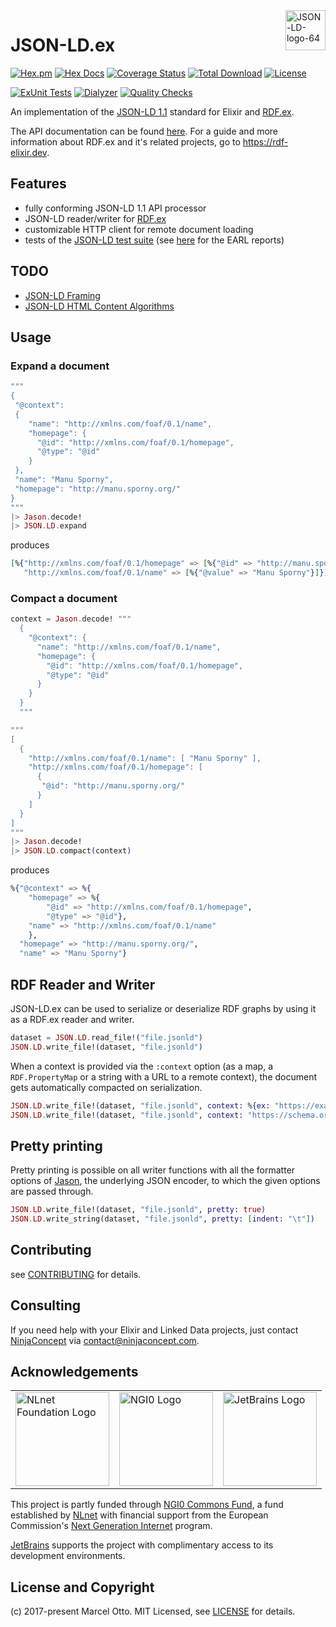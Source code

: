 <img style="border:0px;" width="64" src="https://json-ld.org/images/json-ld-logo-64.png" alt="JSON-LD-logo-64" align="right"/>

# JSON-LD.ex

[![Hex.pm](https://img.shields.io/hexpm/v/json_ld.svg?style=flat-square)](https://hex.pm/packages/json_ld)
[![Hex Docs](https://img.shields.io/badge/hex-docs-lightgreen.svg)](https://hexdocs.pm/json_ld/)
[![Coverage Status](https://coveralls.io/repos/github/rdf-elixir/jsonld-ex/badge.svg?branch=master)](https://coveralls.io/github/rdf-elixir/jsonld-ex?branch=master)
[![Total Download](https://img.shields.io/hexpm/dt/json_ld.svg)](https://hex.pm/packages/json_ld)
[![License](https://img.shields.io/hexpm/l/json_ld.svg)](https://github.com/rdf-elixir/jsonld-ex/blob/master/LICENSE.md)

[![ExUnit Tests](https://github.com/rdf-elixir/jsonld-ex/actions/workflows/elixir-build-and-test.yml/badge.svg)](https://github.com/rdf-elixir/jsonld-ex/actions/workflows/elixir-build-and-test.yml)
[![Dialyzer](https://github.com/rdf-elixir/jsonld-ex/actions/workflows/elixir-dialyzer.yml/badge.svg)](https://github.com/rdf-elixir/jsonld-ex/actions/workflows/elixir-dialyzer.yml)
[![Quality Checks](https://github.com/rdf-elixir/jsonld-ex/actions/workflows/elixir-quality-checks.yml/badge.svg)](https://github.com/rdf-elixir/jsonld-ex/actions/workflows/elixir-quality-checks.yml)


An implementation of the [JSON-LD 1.1] standard for Elixir and [RDF.ex].

The API documentation can be found [here](https://hexdocs.pm/json_ld/). For a guide and more information about RDF.ex and it's related projects, go to <https://rdf-elixir.dev>.


## Features

- fully conforming JSON-LD 1.1 API processor
- JSON-LD reader/writer for [RDF.ex]
- customizable HTTP client for remote document loading
- tests of the [JSON-LD test suite] (see [here](https://github.com/rdf-elixir/jsonld-ex/tree/master/earl_reports) for the EARL reports)


## TODO

- [JSON-LD Framing]
- [JSON-LD HTML Content Algorithms]


## Usage

### Expand a document

```elixir
"""
{
 "@context":
 {
    "name": "http://xmlns.com/foaf/0.1/name",
    "homepage": {
      "@id": "http://xmlns.com/foaf/0.1/homepage",
      "@type": "@id"
    }
 },
 "name": "Manu Sporny",
 "homepage": "http://manu.sporny.org/"
}
"""
|> Jason.decode!
|> JSON.LD.expand
```

produces

```elixir
[%{"http://xmlns.com/foaf/0.1/homepage" => [%{"@id" => "http://manu.sporny.org/"}],
   "http://xmlns.com/foaf/0.1/name" => [%{"@value" => "Manu Sporny"}]}]
```

### Compact a document

```elixir
context = Jason.decode! """
  {
    "@context": {
      "name": "http://xmlns.com/foaf/0.1/name",
      "homepage": {
        "@id": "http://xmlns.com/foaf/0.1/homepage",
        "@type": "@id"
      }
    }
  }
  """

"""
[
  {
    "http://xmlns.com/foaf/0.1/name": [ "Manu Sporny" ],
    "http://xmlns.com/foaf/0.1/homepage": [
      {
       "@id": "http://manu.sporny.org/"
      }
    ]
  }
]
"""
|> Jason.decode!
|> JSON.LD.compact(context)
```

produces 

```elixir
%{"@context" => %{
    "homepage" => %{
        "@id" => "http://xmlns.com/foaf/0.1/homepage", 
        "@type" => "@id"},
    "name" => "http://xmlns.com/foaf/0.1/name"
    },
  "homepage" => "http://manu.sporny.org/", 
  "name" => "Manu Sporny"}
```


## RDF Reader and Writer

JSON-LD.ex can be used to serialize or deserialize RDF graphs by using it as a RDF.ex reader and writer.

```elixir
dataset = JSON.LD.read_file!("file.jsonld")
JSON.LD.write_file!(dataset, "file.jsonld")
```

When a context is provided via the `:context` option (as a map, a `RDF.PropertyMap` or a string with a URL to a remote context), the document gets automatically compacted on serialization.

```elixir
JSON.LD.write_file!(dataset, "file.jsonld", context: %{ex: "https://example.com/"})
JSON.LD.write_file!(dataset, "file.jsonld", context: "https://schema.org/")
```

## Pretty printing

Pretty printing is possible on all writer functions with all the formatter options of [Jason](https://hexdocs.pm/jason/Jason.Formatter.html#pretty_print/2), the underlying JSON encoder, to which the given options are passed through.

```elixir
JSON.LD.write_file!(dataset, "file.jsonld", pretty: true)
JSON.LD.write_string(dataset, "file.jsonld", pretty: [indent: "\t"])
```


## Contributing

see [CONTRIBUTING](CONTRIBUTING.md) for details.


## Consulting

If you need help with your Elixir and Linked Data projects, just contact [NinjaConcept](https://www.ninjaconcept.com/) via <contact@ninjaconcept.com>.


## Acknowledgements

<table style="border: 0;">
<tr>
<td><a href="https://nlnet.nl/"><img src="https://nlnet.nl/logo/banner.svg" alt="NLnet Foundation Logo" width="150"></a></td>
<td><a href="https://nlnet.nl/commonsfund/" ><img src="https://nlnet.nl/logo/NGI/NGIZero-green.hex.svg" alt="NGI0 Logo" height="150"></a></td>  
<td><a href="https://www.jetbrains.com/?from=RDF.ex"><img src="https://resources.jetbrains.com/storage/products/company/brand/logos/jb_beam.svg" alt="JetBrains Logo" height="150"></a></td>
</tr>
</table>

This project is partly funded through [NGI0 Commons Fund](https://nlnet.nl/commonsfund/), a fund established by [NLnet](https://nlnet.nl/) with financial support from the European Commission's [Next Generation Internet](https://ngi.eu/) program.

[JetBrains](https://www.jetbrains.com/?from=RDF.ex) supports the project with complimentary access to its development environments.


## License and Copyright

(c) 2017-present Marcel Otto. MIT Licensed, see [LICENSE](LICENSE.md) for details.


[RDF.ex]:             https://hex.pm/packages/rdf
[JSON-LD 1.1]:        https://www.w3.org/TR/json-ld11/ "JSON-LD 1.1"
[JSON-LD API]:        https://www.w3.org/TR/json-ld11-api/ "JSON-LD 1.1 Processing Algorithms and API"
[JSON-LD Framing]:    http://json-ld.org/spec/latest/json-ld-framing/
[JSON-LD test suite]: http://json-ld.org/test-suite/
[JSON-LD HTML Content Algorithms]:    https://www.w3.org/TR/json-ld11-api/#html-content-algorithms



